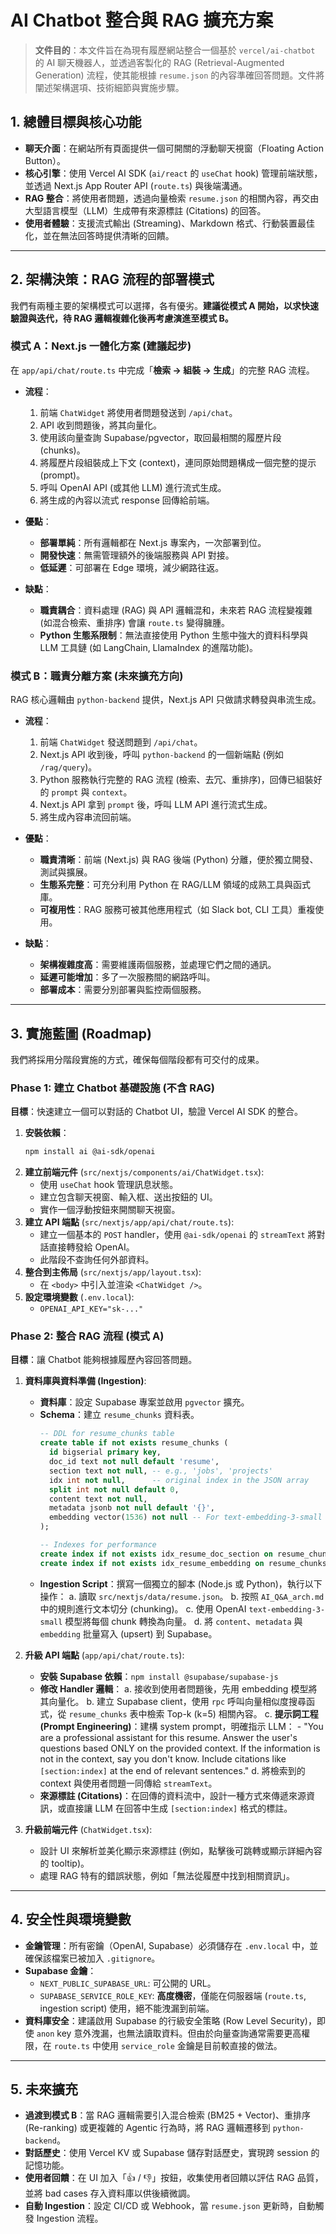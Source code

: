 
# AI Chatbot 整合與 RAG 擴充方案

> **文件目的**：本文件旨在為現有履歷網站整合一個基於 `vercel/ai-chatbot` 的 AI 聊天機器人，並透過客製化的 RAG (Retrieval-Augmented Generation) 流程，使其能根據 `resume.json` 的內容準確回答問題。文件將闡述架構選項、技術細節與實施步驟。

## 1. 總體目標與核心功能

- **聊天介面**：在網站所有頁面提供一個可開關的浮動聊天視窗（Floating Action Button）。
- **核心引擎**：使用 Vercel AI SDK (`ai/react` 的 `useChat` hook) 管理前端狀態，並透過 Next.js App Router API (`route.ts`) 與後端溝通。
- **RAG 整合**：將使用者問題，透過向量檢索 `resume.json` 的相關內容，再交由大型語言模型（LLM）生成帶有來源標註 (Citations) 的回答。
- **使用者體驗**：支援流式輸出 (Streaming)、Markdown 格式、行動裝置最佳化，並在無法回答時提供清晰的回饋。

---

## 2. 架構決策：RAG 流程的部署模式

我們有兩種主要的架構模式可以選擇，各有優劣。**建議從模式 A 開始，以求快速驗證與迭代，待 RAG 邏輯複雜化後再考慮演進至模式 B。**

### 模式 A：Next.js 一體化方案 (建議起步)

在 `app/api/chat/route.ts` 中完成「**檢索 → 組裝 → 生成**」的完整 RAG 流程。

- **流程**：
  1. 前端 `ChatWidget` 將使用者問題發送到 `/api/chat`。
  2. API 收到問題後，將其向量化。
  3. 使用該向量查詢 Supabase/pgvector，取回最相關的履歷片段 (chunks)。
  4. 將履歷片段組裝成上下文 (context)，連同原始問題構成一個完整的提示 (prompt)。
  5. 呼叫 OpenAI API (或其他 LLM) 進行流式生成。
  6. 將生成的內容以流式 response 回傳給前端。

- **優點**：
  - **部署單純**：所有邏輯都在 Next.js 專案內，一次部署到位。
  - **開發快速**：無需管理額外的後端服務與 API 對接。
  - **低延遲**：可部署在 Edge 環境，減少網路往返。

- **缺點**：
  - **職責耦合**：資料處理 (RAG) 與 API 邏輯混和，未來若 RAG 流程變複雜 (如混合檢索、重排序) 會讓 `route.ts` 變得臃腫。
  - **Python 生態系限制**：無法直接使用 Python 生態中強大的資料科學與 LLM 工具鏈 (如 LangChain, LlamaIndex 的進階功能)。

### 模式 B：職責分離方案 (未來擴充方向)

RAG 核心邏輯由 `python-backend` 提供，Next.js API 只做請求轉發與串流生成。

- **流程**：
  1. 前端 `ChatWidget` 發送問題到 `/api/chat`。
  2. Next.js API 收到後，呼叫 `python-backend` 的一個新端點 (例如 `/rag/query`)。
  3. Python 服務執行完整的 RAG 流程 (檢索、去冗、重排序)，回傳已組裝好的 `prompt` 與 `context`。
  4. Next.js API 拿到 `prompt` 後，呼叫 LLM API 進行流式生成。
  5. 將生成內容串流回前端。

- **優點**：
  - **職責清晰**：前端 (Next.js) 與 RAG 後端 (Python) 分離，便於獨立開發、測試與擴展。
  - **生態系完整**：可充分利用 Python 在 RAG/LLM 領域的成熟工具與函式庫。
  - **可複用性**：RAG 服務可被其他應用程式（如 Slack bot, CLI 工具）重複使用。

- **缺點**：
  - **架構複雜度高**：需要維護兩個服務，並處理它們之間的通訊。
  - **延遲可能增加**：多了一次服務間的網路呼叫。
  - **部署成本**：需要分別部署與監控兩個服務。

---

## 3. 實施藍圖 (Roadmap)

我們將採用分階段實施的方式，確保每個階段都有可交付的成果。

### Phase 1: 建立 Chatbot 基礎設施 (不含 RAG)

**目標**：快速建立一個可以對話的 Chatbot UI，驗證 Vercel AI SDK 的整合。

1.  **安裝依賴**：
    ```bash
    npm install ai @ai-sdk/openai
    ```
2.  **建立前端元件** (`src/nextjs/components/ai/ChatWidget.tsx`):
    - 使用 `useChat` hook 管理訊息狀態。
    - 建立包含聊天視窗、輸入框、送出按鈕的 UI。
    - 實作一個浮動按鈕來開關聊天視窗。
3.  **建立 API 端點** (`src/nextjs/app/api/chat/route.ts`):
    - 建立一個基本的 `POST` handler，使用 `@ai-sdk/openai` 的 `streamText` 將對話直接轉發給 OpenAI。
    - 此階段不查詢任何外部資料。
4.  **整合到主佈局** (`src/nextjs/app/layout.tsx`):
    - 在 `<body>` 中引入並渲染 `<ChatWidget />`。
5.  **設定環境變數** (`.env.local`):
    - `OPENAI_API_KEY="sk-..."`

### Phase 2: 整合 RAG 流程 (模式 A)

**目標**：讓 Chatbot 能夠根據履歷內容回答問題。

1.  **資料庫與資料準備 (Ingestion)**:
    - **資料庫**：設定 Supabase 專案並啟用 `pgvector` 擴充。
    - **Schema**：建立 `resume_chunks` 資料表。
      ```sql
      -- DDL for resume_chunks table
      create table if not exists resume_chunks (
        id bigserial primary key,
        doc_id text not null default 'resume',
        section text not null, -- e.g., 'jobs', 'projects'
        idx int not null,      -- original index in the JSON array
        split int not null default 0,
        content text not null,
        metadata jsonb not null default '{}',
        embedding vector(1536) not null -- For text-embedding-3-small
      );

      -- Indexes for performance
      create index if not exists idx_resume_doc_section on resume_chunks (doc_id, section);
      create index if not exists idx_resume_embedding on resume_chunks using ivfflat (embedding vector_cosine_ops) with (lists = 100);
      ```
    - **Ingestion Script**：撰寫一個獨立的腳本 (Node.js 或 Python)，執行以下操作：
        a. 讀取 `src/nextjs/data/resume.json`。
        b. 按照 `AI_Q&A_arch.md` 中的規則進行文本切分 (chunking)。
        c. 使用 OpenAI `text-embedding-3-small` 模型將每個 chunk 轉換為向量。
        d. 將 `content`、`metadata` 與 `embedding` 批量寫入 (upsert) 到 Supabase。

2.  **升級 API 端點** (`app/api/chat/route.ts`):
    - **安裝 Supabase 依賴**：`npm install @supabase/supabase-js`
    - **修改 Handler 邏輯**：
        a. 接收到使用者問題後，先用 embedding 模型將其向量化。
        b. 建立 Supabase client，使用 `rpc` 呼叫向量相似度搜尋函式，從 `resume_chunks` 表中檢索 Top-k (k=5) 相關內容。
        c. **提示詞工程 (Prompt Engineering)**：建構 system prompt，明確指示 LLM：
           - "You are a professional assistant for this resume. Answer the user's questions based ONLY on the provided context. If the information is not in the context, say you don't know. Include citations like `[section:index]` at the end of relevant sentences."
        d. 將檢索到的 context 與使用者問題一同傳給 `streamText`。
    - **來源標註 (Citations)**：在回傳的資料流中，設計一種方式來傳遞來源資訊，或直接讓 LLM 在回答中生成 `[section:index]` 格式的標註。

3.  **升級前端元件** (`ChatWidget.tsx`):
    - 設計 UI 來解析並美化顯示來源標註 (例如，點擊後可跳轉或顯示詳細內容的 tooltip)。
    - 處理 RAG 特有的錯誤狀態，例如「無法從履歷中找到相關資訊」。

---

## 4. 安全性與環境變數

- **金鑰管理**：所有密鑰（OpenAI, Supabase）必須儲存在 `.env.local` 中，並確保該檔案已被加入 `.gitignore`。
- **Supabase 金鑰**：
  - `NEXT_PUBLIC_SUPABASE_URL`: 可公開的 URL。
  - `SUPABASE_SERVICE_ROLE_KEY`: **高度機密**，僅能在伺服器端 (`route.ts`, ingestion script) 使用，絕不能洩漏到前端。
- **資料庫安全**：建議啟用 Supabase 的行級安全策略 (Row Level Security)，即使 `anon` key 意外洩漏，也無法讀取資料。但由於向量查詢通常需要更高權限，在 `route.ts` 中使用 `service_role` 金鑰是目前較直接的做法。

---

## 5. 未來擴充

- **過渡到模式 B**：當 RAG 邏輯需要引入混合檢索 (BM25 + Vector)、重排序 (Re-ranking) 或更複雜的 Agentic 行為時，將 RAG 邏輯遷移到 `python-backend`。
- **對話歷史**：使用 Vercel KV 或 Supabase 儲存對話歷史，實現跨 session 的記憶功能。
- **使用者回饋**：在 UI 加入「👍 / 👎」按鈕，收集使用者回饋以評估 RAG 品質，並將 bad cases 存入資料庫以供後續微調。
- **自動 Ingestion**：設定 CI/CD 或 Webhook，當 `resume.json` 更新時，自動觸發 Ingestion 流程。
